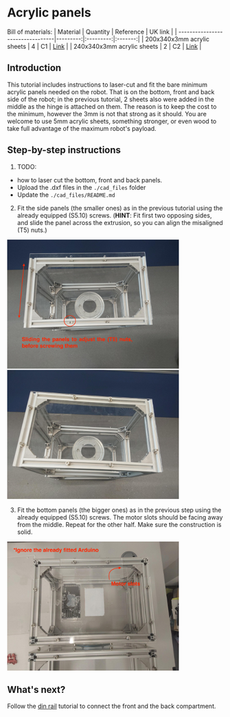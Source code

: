 # Acrylic panels

Bill of materials:
| Material                         | Quantity | Reference | UK link |
| ---------------------------------|---------:|:---------:|:-------:|
| 200x340x3mm acrylic sheets | 4 | C1 | [Link](https://www.acrylicsheetcuttosize.co.uk/product/clear-acrylic-sheet/) |
| 240x340x3mm acrylic sheets | 2 | C2 | [Link](https://www.acrylicsheetcuttosize.co.uk/product/clear-acrylic-sheet/) |


## Introduction

This tutorial includes instructions to laser-cut and fit the bare minimum acrylic panels needed on the robot. That is on the bottom, front and back side of the robot; in the previous tutorial, 2 sheets also were added in the middle as the hinge is attached on them. The reason is to keep the cost to the minimum, however the 3mm is not that strong as it should. You are welcome to use 5mm acrylic sheets, something stronger, or even wood to take full advantage of the maximum robot's payload.

## Step-by-step instructions

1. TODO: 
 - how to laser cut the bottom, front and back panels.
 - Upload the .dxf files in the `./cad_files` folder
 - Update the `./cad_files/README.md`

2. Fit the side panels (the smaller ones) as in the previous tutorial using the already equipped (S5.10) screws. (**HINT**: Fit first two opposing sides, and slide the panel across the extrusion, so you can align the misaligned (T5) nuts.)

<p float="center">
  <img src="../images/front_back_panels_1.jpeg" title="Attaching the side panels" width="400"/>
  <img src="../images/front_back_panels_2.png" title="Attaching the side panels" width="400"/>
</p>

3. Fit the bottom panels (the bigger ones) as in the previous step using the already equipped (S5.10) screws. The motor slots should be facing away from the middle. Repeat for the other half. Make sure the construction is solid.

<p float="center">
  <img src="../images/bottom_panels.jpeg" title="Attaching the bottom panels" width="400"/>
</p>


## What's next?

Follow the [din rail](./din_rail.md) tutorial to connect the front and the back compartment.
